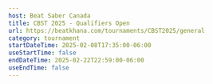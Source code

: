 ```yaml
---
host: Beat Saber Canada
title: CBST 2025 - Qualifiers Open
url: https://beatkhana.com/tournaments/CBST2025/general
category: tournament
startDateTime: 2025-02-08T17:35:00-06:00
useStartTime: false
endDateTime: 2025-02-22T22:59:00-06:00
useEndTime: false
---
```


